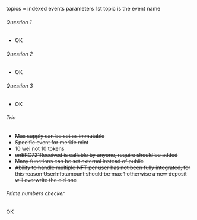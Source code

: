topics = indexed events parameters
1st topic is the event name

###### Question 1
- OK

###### Question 2
- OK

###### Question 3
- OK

###### Trio
- ~~Max supply can be set as immutable~~
- ~~Specific event for merkle mint~~
- 10 wei not 10 tokens
- ~~onERC721Received is callable by anyone, require should be added~~
- ~~Many functions can be set external instead of public~~
- ~~Ability to handle multiple NFT per user has not been fully integrated, for this reason UserInfo.amount should be max 1 otherwise a new deposit will overwrite the old one~~

###### Prime numbers checker
OK